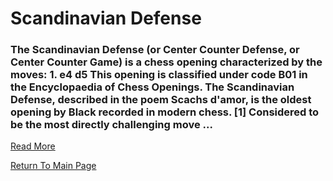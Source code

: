 # Scandinavian Defense

### The Scandinavian Defense (or Center Counter Defense, or Center Counter Game) is a chess opening characterized by the moves: 1. e4 d5 This opening is classified under code B01 in the Encyclopaedia of Chess Openings. The Scandinavian Defense, described in the poem Scachs d'amor, is the oldest opening by Black recorded in modern chess. [1] Considered to be the most directly challenging move ...
[Read More](https://en.wikipedia.org/wiki/Scandinavian_Defense)

[Return To Main Page](index.md)